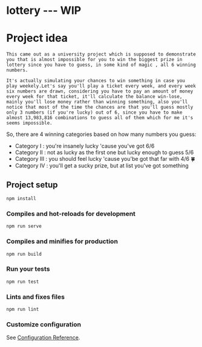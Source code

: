 # lottery --- WIP

# Project idea

    This came out as a university project which is supposed to demonstrate you that is almost impossible for you to win the biggest prize in lottery since you have to guess, in some kind of magic , all 6 winning numbers.
    
    It's actually simulating your chances to win something in case you play weekely.Let's say you'll play a ticket every week, and every week six numbers are drawn, considering you have to pay an amount of money every week for that ticket, it'll calculate the balance win-lose, mainly you'll lose money rather than winning something, also you'll notice that most of the time the chances are that you'll guess mostly only 3 numbers (if you're lucky) out of 6, since you have to make almost 13,983,816 combinations to guess all of them which for me it's seems impossible.
   
   So, there are 4 winning categories based on how many numbers you guess:
   * Category I : you're insanely lucky 'cause you've got 6/6
   * Category II : not as lucky as the first one but lucky enough to guess 5/6
   * Category III : you should feel lucky 'cause you'be got that far with 4/6 :four_leaf_clover:
   * Category IV : you'll get a sucky prize, but at list you've got something
   

## Project setup
```
npm install
```

### Compiles and hot-reloads for development
```
npm run serve
```

### Compiles and minifies for production
```
npm run build
```

### Run your tests
```
npm run test
```

### Lints and fixes files
```
npm run lint
```

### Customize configuration
See [Configuration Reference](https://cli.vuejs.org/config/).
